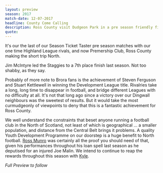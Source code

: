 ```yaml
---
layout: preview
season: 2017
match-date: 12-07-2017
headline: County Come Calling
description: Ross County visit Dudgeon Park in a pre season friendly fixture.
quote:
---
```

It's our the last of our Season Ticket Taster pre season matches with our one time Highland League rivals, and now Premership Club, Ross County making the short trip North.

Jim McIntyre led the Staggies to a 7th place finish last season. Not too shabby, as they say.

Probably of more note to Brora fans is the achievement of Steven Ferguson and Stuart Kettlewell in winning the Development League title. Rivalries take a long, long time to disappear in football, and bridge different Leagues with no difficulty at all. It's not that long ago since a victory over our Dingwall neighbours was the sweetest of results. But it would take the most curmudgeonly of viewpoints to deny that this is a fantastic achievement for Ross County.

We well understand the constraints that beset anyone running a football club in the North of Scotland, not least of which is geographical ... a smaller population, and distance from the Central Belt brings it problems. A quality Youth Development Programme on our doorstep is a huge benefit to North football. [Ross Munro](/2016/12/31/no-dudgeon-doldrums/) was certainly all the proof you should need of that, given his performances throughout his loan spell last season as he deputised for an injured Joe Malin. We intend to continue to reap the rewards throughout this season with [Kyle](/2017/05/17/kyle-signs-two-year-deal/).

*Full Preview to follow*
